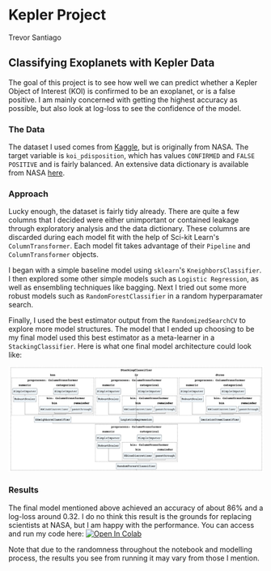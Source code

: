 # Kepler Project
Trevor Santiago

## Classifying Exoplanets with Kepler Data

The goal of this project is to see how well we can predict whether a Kepler Object of Interest (KOI) is confirmed to be an exoplanet, or is a false positive. I am mainly concerned with getting the highest accuracy as possible, but also look at log-loss to see the confidence of the model.

### The Data

The dataset I used comes from [Kaggle](https://www.kaggle.com/nasa/kepler-exoplanet-search-results), but is originally from NASA. The target variable is `koi_pdisposition`, which has values `CONFIRMED` and `FALSE POSITIVE` and is fairly balanced. An extensive data dictionary is available from NASA [here](https://exoplanetarchive.ipac.caltech.edu/docs/API_kepcandidate_columns.html).

### Approach

Lucky enough, the dataset is fairly tidy already. There are quite a few columns that I decided were either unimportant or contained leakage through exploratory analysis and the data dictionary. These columns are discarded during each model fit with the help of Sci-kit Learn's `ColumnTransformer`. Each model fit takes advantage of their `Pipeline` and `ColumnTransformer` objects.

I began with a simple baseline model using `sklearn`'s `KneighborsClassifier`. I then explored some other simple models such as `Logistic Regression`, as well as ensembling techniques like bagging. Next I tried out some more robust models such as `RandomForestClassifier` in a random hyperparamater search.

Finally, I used the best estimator output from the `RandomizedSearchCV` to explore more model structures. The model that I ended up choosing to be my final model used this best estimator as a meta-learner in a `StackingClassifier`. Here is what one final model architecture could look like:

![Model Pipeline example](Model_architecture_example.png)

### Results

The final model mentioned above achieved an accuracy of about 86% and a log-loss around 0.32. I do no think this result is the grounds for replacing scientists at NASA, but I am happy with the performance. You can access and run my code here: [![Open In Colab](https://colab.research.google.com/assets/colab-badge.svg)](https://colab.research.google.com/github/trevor-santiago/Kepler_project/)

Note that due to the randomness throughout the notebook and modelling process, the results you see from running it may vary from those I mention.
